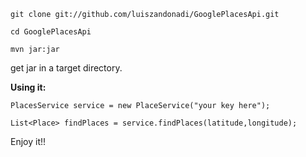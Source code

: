 `git clone git://github.com/luiszandonadi/GooglePlacesApi.git`

`cd GooglePlacesApi`

`mvn jar:jar`

get jar in a target directory.





**Using it:**

`PlacesService service = new PlaceService("your key here");`

`List<Place> findPlaces = service.findPlaces(latitude,longitude);`


Enjoy it!!

